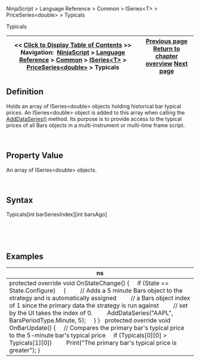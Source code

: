 ﻿


NinjaScript \> Language Reference \> Common \> ISeries\<T\> \> PriceSeries\<double\> \> Typicals






















Typicals







| \<\< [Click to Display Table of Contents](typicals.md) \>\> **Navigation:**     [NinjaScript](ninjascript-1.md) \> [Language Reference](language_reference_wip-1.md) \> [Common](common-1.md) \> [ISeries\<T\>](iseriest-1.md) \> [PriceSeries\<double\>](priceseries-1.md) \> Typicals | [Previous page](typical-1.md) [Return to chapter overview](priceseries-1.md) [Next page](value-1.md) |
| --- | --- |











## Definition


Holds an array of ISeries\<double\> objects holding historical bar typical prices. An ISeries\<double\> object is added to this array when calling the [AddDataSeries()](adddataseries-1.md) method. Its purpose is to provide access to the typical prices of all Bars objects in a multi\-instrument or multi\-time frame script. 


 


## Property Value


An array of ISeries\<double\> objects.


 


## Syntax
Typicals\[int barSeriesIndex]\[int barsAgo]


 


 


## 


## Examples




| ns |
| --- |
| protected override void OnStateChange()  {      if (State \=\= State.Configure)      {          // Adds a 5 minute Bars object to the strategy and is automatically assigned           // a Bars object index of 1 since the primary data the strategy is run against           // set by the UI takes the index of 0\.           AddDataSeries("AAPL", BarsPeriodType.Minute, 5);       } }    protected override void OnBarUpdate()  {       // Compares the primary bar's typical price to the 5\-minute bar's typical price       if (Typicals\[0]\[0] \> Typicals\[1]\[0])           Print("The primary bar's typical price is greater");  } |









